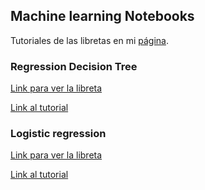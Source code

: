 ## Machine learning Notebooks

Tutoriales de las libretas en mi [página](https://vincentblog.xyz/).

### Regression Decision Tree
[Link para ver la libreta](https://nbviewer.jupyter.org/github/vincent1bt/Machine-learning-tutorials-notebooks/blob/master/decisionTrees/decisionTreeTutorial1.ipynb)

[Link al tutorial]()

### Logistic regression

[Link para ver la libreta](https://nbviewer.jupyter.org/github/vincent1bt/Machine-learning-tutorials-notebooks/blob/master/logisticRegression/logisticRegression1.ipynb)

[Link al tutorial](https://vincentblog.xyz/posts/logistic-regression-desde-cero-con-python)